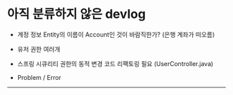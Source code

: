 # 아직 분류하지 않은 devlog


- 계정 정보 Entity의 이름이 Account인 것이 바람직한가? (은행 계좌가 떠오름)
- 유저 권한 여러개 
- 스프링 시큐리티 권한의 동적 변경 코드 리팩토링 필요 (UserController.java)

- Problem / Error
    

----

